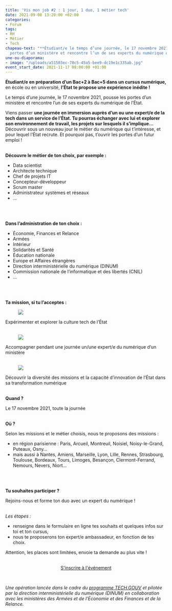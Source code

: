 ```yaml
---
title: 'Vis mon job #2 : 1 jour, 1 duo, 1 métier tech'
date: 2021-09-08 13:20:00 +02:00
categories:
- Forum
tags:
- RH
- Métier
- Tech
chapeau-text: "**Étudiant/e le temps d’une journée, le 17 novembre 2021, pousse les
  portes d’un ministère et rencontre l’un de ses experts du numérique de l’État !**"
une-ou-diaporama:
- image: "/uploads/a51503ec-78c5-45a5-bee9-dc19e1c335ab.jpg"
event_start_date: 2021-11-17 08:00:00 +01:00
---
```


**Étudiant/e en préparation d’un Bac\+2 à Bac\+5 dans un cursus numérique,** en école ou en université, **l’État te propose une expérience inédite !**

Le temps d’une journée, le 17 novembre 2021, pousse les portes d’un ministère et rencontre l’un de ses experts du numérique de l’État.

Viens passer **une journée en immersion auprès d’un ou une expert/e de la tech dans un service de l’État. Tu pourras échanger avec lui et explorer son environnement de travail, les projets sur lesquels il s’implique…** Découvrir sous un nouveau jour le métier du numérique qui t’intéresse, et pour lequel l’État recrute. Et pourquoi pas, t’ouvrir les portes d’un futur emploi !
<br>
<br>

**Découvre le métier de ton choix, par exemple :**

* Data scientist
* Architecte technique
* Chef de projets IT
* Concepteur-développeur
* Scrum master
* Administrateur systèmes et réseaux
* ...
<br>
<br>

**Dans l’administration de ton choix :**

* Économie, Finances et Relance
* Armées
* Intérieur
* Solidarités et Santé
* Éducation nationale
* Europe et Affaires étrangères
* Direction interministérielle du numérique (DINUM)
* Commission nationale de l’informatique et des libertés (CNIL)
* …
<br>
<br>

**Ta mission, si tu l’acceptes :**

<figure class='image-left' style='width: 7%;'><img src="/uploads/IMAGE1.png"/></figure>Expérimenter et explorer la culture tech de l’État
<br>
<br>


<figure class='image-left' style='width: 7%;'><img src="/uploads/IMAGE2-5704c3.png"/></figure>Accompagner pendant une journée un/une expert/e du numérique d’un ministère
<br>
<br>


<figure class='image-left' style='width: 7%;'><img src="/uploads/IMAGE3.png"/></figure>Découvrir la diversité des missions et la capacité d’innovation de l’État dans sa transformation numérique
<br>
<br>

**Quand ?**

Le 17 novembre 2021, toute la journée
<br>
<br>


**Où ?**

Selon les missions et le métier choisis, nous te proposons des missions :

* en région parisienne : Paris, Arcueil, Montreuil, Noisiel, Noisy-le-Grand, Puteaux, Osny…
* mais aussi à Nantes, Amiens, Marseille, Lyon, Lille, Rennes, Strasbourg, Toulouse, Bordeaux, Tours, Limoges, Besançon, Clermont-Ferrand, Nemours, Nevers, Niort…
<br>
<br>

**Tu souhaites participer ?**

Rejoins-nous et forme ton duo avec un expert du numérique !
<br>
<br>

*Les étapes :*

* renseigne dans le formulaire en ligne tes souhaits et quelques infos sur toi et ton cursus,
* nous te proposerons ton expert/e ambassadeur, en fonction de tes choix.

Attention, les places sont limitées, envoie ta demande au plus vite !
<br>
<br>


<p align="center"><a href="https://sgmap.sphinxdeclic.com/d/s/wnvr8p" class="button">S'inscrire à l'événement</a></p>

<br>

*Une opération lancée dans le cadre du [programme TECH.GOUV](https://www.numerique.gouv.fr/publications/tech-gouv-strategie-et-feuille-de-route-2019-2021/) et pilotée par la direction interministérielle du numérique (DINUM) en collaboration avec les ministères des Armées et de l’Économie et des Finances et de la Relance.*
